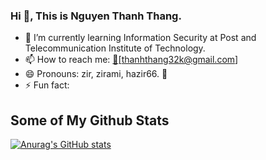 ### Hi 👋, This is Nguyen Thanh Thang.

<!--
**zirami/zirami** is a ✨ _special_ ✨ repository because its `README.md` (this file) appears on your GitHub profile.


Here are some ideas to get you started:

- 🔭 I’m currently working on ...
-->
- 🌱 I’m currently learning Information Security at Post and Telecommunication Institute of Technology.
- 📫 How to reach me: [:email:](:email:)[thanhthang32k@gmail.com]
- 😄 Pronouns: zir, zirami, hazir66. 💝
- ⚡ Fun fact: 

## Some of My Github Stats

[![Anurag's GitHub stats](https://github-readme-stats.vercel.app/api?username=zirami&show_icons=true&theme=radical)](https://github.com/zirami)
